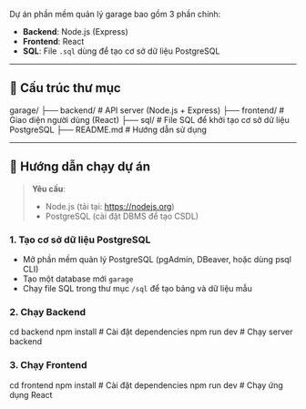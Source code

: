 Dự án phần mềm quản lý garage bao gồm 3 phần chính:

- **Backend**: Node.js (Express)
- **Frontend**: React
- **SQL**: File `.sql` dùng để tạo cơ sở dữ liệu PostgreSQL

---

## 📁 Cấu trúc thư mục

garage/
├── backend/ # API server (Node.js + Express)
├── frontend/ # Giao diện người dùng (React)
├── sql/ # File SQL để khởi tạo cơ sở dữ liệu PostgreSQL
├── README.md # Hướng dẫn sử dụng

---

## 🚀 Hướng dẫn chạy dự án

> **Yêu cầu**:
> - Node.js (tải tại: https://nodejs.org)
> - PostgreSQL (cài đặt DBMS để tạo CSDL)

### 1. Tạo cơ sở dữ liệu PostgreSQL

- Mở phần mềm quản lý PostgreSQL (pgAdmin, DBeaver, hoặc dùng psql CLI)
- Tạo một database mới `garage`
- Chạy file SQL trong thư mục `/sql` để tạo bảng và dữ liệu mẫu

### 2. Chạy Backend

cd backend
npm install           # Cài đặt dependencies
npm run dev           # Chạy server backend

### 3. Chạy Frontend

cd frontend
npm install           # Cài đặt dependencies
npm run dev           # Chạy ứng dụng React
